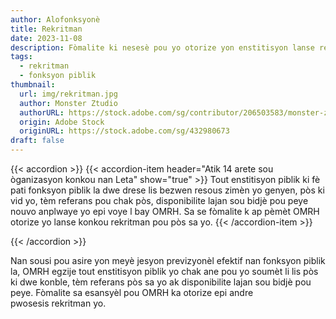 ```yaml
---
author: Alofonksyonè
title: Rekritman
date: 2023-11-08
description: Fòmalite ki nesesè pou yo otorize yon enstitisyon lanse rekritman.
tags:
  - rekritman
  - fonksyon piblik
thumbnail:
  url: img/rekritman.jpg
  author: Monster Ztudio
  authorURL: https://stock.adobe.com/sg/contributor/206503583/monster-ztudio 
  origin: Adobe Stock
  originURL: https://stock.adobe.com/sg/432980673
draft: false
---
```


{{< accordion >}}
  {{< accordion-item header="Atik 14 arete sou òganizasyon konkou nan Leta" show="true" >}}
  Tout enstitisyon piblik ki fè pati fonksyon piblik la dwe drese lis bezwen resous zimèn yo genyen, pòs ki vid yo, tèm referans pou chak pòs, disponibilite lajan sou bidjè pou peye nouvo anplwaye yo epi voye l bay OMRH. Sa se fòmalite k ap pèmèt OMRH otorize yo lanse konkou rekritman pou pòs sa yo.
  {{< /accordion-item >}}
  <!-- {{< accordion-item header="Accordion Item #2" >}}
    This is the third item's accordion body.
  {{< /accordion-item >}} -->
  <!-- {{< accordion-item header="Accordion Item #3" >}}
    This is the third item's accordion body.
  {{< /accordion-item >}} -->
{{< /accordion >}}

Nan sousi pou asire yon meyè jesyon previzyonèl efektif nan fonksyon piblik la, OMRH egzije tout enstitisyon piblik yo chak ane pou yo soumèt li lis pòs ki dwe konble, tèm referans pòs sa yo ak disponibilite lajan sou bidjè pou peye. Fòmalite sa esansyèl pou OMRH ka otorize epi andre pwosesis rekritman yo.